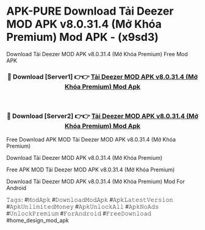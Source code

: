# APK-PURE Download Tải Deezer MOD APK v8.0.31.4 (Mở Khóa Premium) Mod APK - (x9sd3)
Download Tải Deezer MOD APK v8.0.31.4 (Mở Khóa Premium) Free Mod APK

<div align="center">
<h3>🔴 Download [Server1] 👉👉 <a href="https://apk-comot.site?title=Tải_Deezer_MOD_APK_v8.0.31.4_(Mở_Khóa_Premium)">Tải Deezer MOD APK v8.0.31.4 (Mở Khóa Premium) Mod Apk</a></h3><br>

<h3>🔴 Download [Server2] 👉👉 <a href="https://apk-comot.site?title=Tải_Deezer_MOD_APK_v8.0.31.4_(Mở_Khóa_Premium)">Tải Deezer MOD APK v8.0.31.4 (Mở Khóa Premium) Mod Apk</a></h3>
</div>


Free Download APK MOD Tải Deezer MOD APK v8.0.31.4 (Mở Khóa Premium)

Download Tải Deezer MOD APK v8.0.31.4 (Mở Khóa Premium) 

Free APK MOD Tải Deezer MOD APK v8.0.31.4 (Mở Khóa Premium) 

Download Tải Deezer MOD APK v8.0.31.4 (Mở Khóa Premium) Mod For Android

𝚃𝚊𝚐𝚜: #𝙼𝚘𝚍𝙰𝚙𝚔 #𝙳𝚘𝚠𝚗𝚕𝚘𝚊𝚍𝙼𝚘𝚍𝙰𝚙𝚔 #𝙰𝚙𝚔𝙻𝚊𝚝𝚎𝚜𝚝𝚅𝚎𝚛𝚜𝚒𝚘𝚗 #𝙰𝚙𝚔𝚄𝚗𝚕𝚒𝚖𝚒𝚝𝚎𝚍𝙼𝚘𝚗𝚎𝚢 #𝙰𝚙𝚔𝚄𝚗𝚕𝚘𝚌𝚔𝙰𝚕𝚕 #𝙰𝚙𝚔𝙽𝚘𝙰𝚍𝚜 #𝚄𝚗𝚕𝚘𝚌𝚔𝙿𝚛𝚎𝚖𝚒𝚞𝚖 #𝙵𝚘𝚛𝙰𝚗𝚍𝚛𝚘𝚒𝚍 #𝙵𝚛𝚎𝚎𝙳𝚘𝚠𝚗𝚕𝚘𝚊𝚍 #home_design_mod_apk